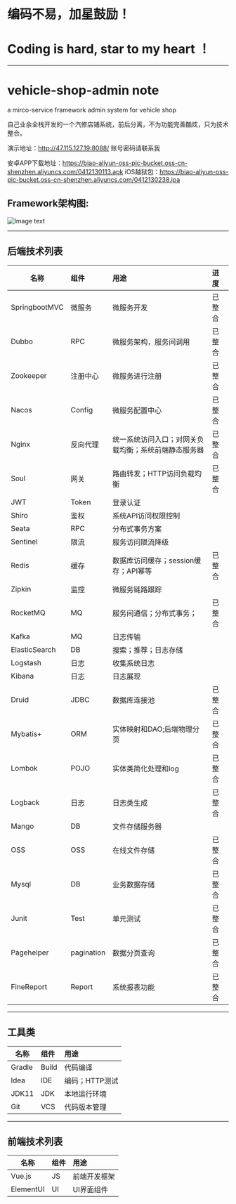 ﻿# 编码不易，加星鼓励！
# Coding is hard, star to my heart ！

***
# vehicle-shop-admin note
a mirco-service framework admin system for vehicle shop

自己业余全栈开发的一个汽修店铺系统，前后分离，不为功能完善酷炫，只为技术整合。

演示地址：http://47.115.127.19:8088/  账号密码请联系我

安卓APP下载地址：https://biao-aliyun-oss-pic-bucket.oss-cn-shenzhen.aliyuncs.com/0412130113.apk
iOS越狱包：https://biao-aliyun-oss-pic-bucket.oss-cn-shenzhen.aliyuncs.com/0412130238.ipa

## Framework架构图:

![Image text](https://github.com/xiexiaobiao/vehicle-shop-admin/blob/master/devDocument/framework.PNG)

***

## 后端技术列表

| 名称      | 组件     | 用途     |进度     | 
| ---------- | :-----------  | :----------- | :----------- |
| SpringbootMVC     | 微服务     | 微服务开发    | 已整合
| Dubbo     | RPC     | 微服务架构，服务间调用     | 已整合
| Zookeeper     | 注册中心     | 微服务进行注册     | 已整合
| Nacos     | Config     | 微服务配置中心     | 已整合
| Nginx     | 反向代理     | 统一系统访问入口；对网关负载均衡；系统前端静态服务器     |已整合
| Soul     | 网关     | 路由转发；HTTP访问负载均衡     |已整合
| JWT     | Token     | 登录认证     |
| Shiro     | 鉴权     | 系统API访问权限控制     |
| Seata     | RPC     | 分布式事务方案     |
| Sentinel     | 限流     | 服务访问限流降级     |
| Redis     | 缓存     | 数据库访问缓存；session缓存；API幂等     |已整合
| Zipkin     | 监控     | 微服务链路跟踪     |
| RocketMQ     | MQ     | 服务间通信；分布式事务；     |已整合
| Kafka     | MQ     | 日志传输     |
| ElasticSearch     | DB     | 搜索；推荐；日志存储     |
| Logstash     | 日志     | 收集系统日志     |
| Kibana     | 日志     | 日志展现     |
| Druid     | JDBC     | 数据库连接池     |已整合
| Mybatis+     | ORM     | 实体映射和DAO;后端物理分页     |已整合
| Lombok     | POJO     | 实体类简化处理和log     |已整合
| Logback     | 日志     | 日志类生成     |已整合
| Mango     | DB     | 文件存储服务器     |
| OSS     | OSS     | 在线文件存储     |已整合
| Mysql     | DB     | 业务数据存储     |已整合
| Junit     | Test     | 单元测试     |已整合
| Pagehelper     | pagination     | 数据分页查询     |已整合
| FineReport     | Report     | 系统报表功能     |已整合


***

## 工具类

| 名称      | 组件     | 用途     |
| ---------- | :-----------  | :----------- |
| Gradle     | Build     | 代码编译     |
| Idea     | IDE     | 编码；HTTP测试     |
| JDK11     | JDK     | 本地运行环境     |
| Git     | VCS     | 代码版本管理     |

***
## 前端技术列表

| 名称      | 组件     | 用途     |
| ---------- | :-----------  | :----------- |
| Vue.js     | JS     | 前端开发框架    |
| ElementUI     | UI     | UI界面组件    |